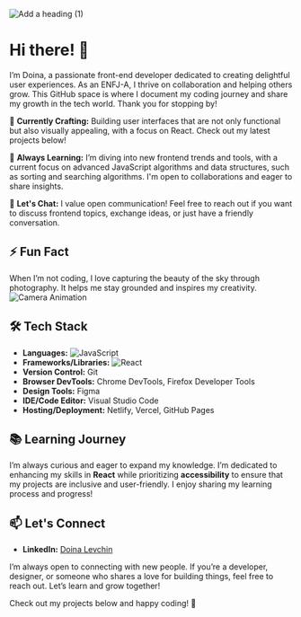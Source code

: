 ![Add a heading (1)](https://github.com/user-attachments/assets/ecc00395-63d1-4c6c-a1d1-f0320a79cec8)
# Hi there! 👋

I’m Doina, a passionate front-end developer dedicated to creating delightful user experiences. As an ENFJ-A, I thrive on collaboration and helping others grow. This GitHub space is where I document my coding journey and share my growth in the tech world. Thank you for stopping by!

🚀 **Currently Crafting:** 
Building user interfaces that are not only functional but also visually appealing, with a focus on React. Check out my latest projects below!

🌱 **Always Learning:** I’m diving into new frontend trends and tools, with a current focus on advanced JavaScript algorithms and data structures, such as sorting and searching algorithms. I'm open to collaborations and eager to share insights.

💬 **Let's Chat:** I value open communication! Feel free to reach out if you want to discuss frontend topics, exchange ideas, or just have a friendly conversation.

## ⚡ Fun Fact
When I’m not coding, I love capturing the beauty of the sky through photography. It helps me stay grounded and inspires my creativity. 
![Camera Animation](https://media.giphy.com/media/JA8X1yjBnTaZW/giphy.gif) 


## 🛠️ Tech Stack

- **Languages:** ![JavaScript](https://img.shields.io/badge/JavaScript-ES6-yellow)
- **Frameworks/Libraries:** ![React](https://img.shields.io/badge/React-16.13.1-blue)
- **Version Control:** Git
- **Browser DevTools:** Chrome DevTools, Firefox Developer Tools
- **Design Tools:** Figma
- **IDE/Code Editor:** Visual Studio Code
- **Hosting/Deployment:** Netlify, Vercel, GitHub Pages

## 📚 Learning Journey

I’m always curious and eager to expand my knowledge. I’m dedicated to enhancing my skills in **React** while prioritizing **accessibility** to ensure that my projects are inclusive and user-friendly. I enjoy sharing my learning process and progress!

## 📫 Let's Connect

- **LinkedIn:** [Doina Levchin](https://www.linkedin.com/in/doinalevchin)

I’m always open to connecting with new people. If you’re a developer, designer, or someone who shares a love for building things, feel free to reach out. Let’s learn and grow together!

Check out my projects below and happy coding! 🌈
